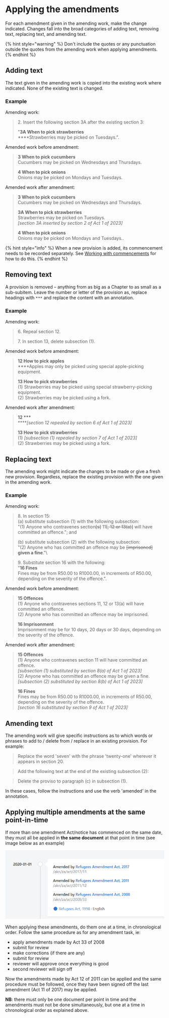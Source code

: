 # Applying the amendments

For each amendment given in the amending work, make the change indicated. Changes fall into the broad categories of adding text, removing text, replacing text, and amending text.

{% hint style="warning" %}
Don't include the quotes or any punctuation outside the quotes from the amending work when applying amendments.
{% endhint %}

## Adding text

The text given in the amending work is copied into the existing work where indicated. None of the existing text is changed.

### Example

Amending work:

> 2\. Insert the following section 3A after the existing section 3:
>
> "**3A When to pick strawberries** \
> ****Strawberries may be picked on Tuesdays.".

Amended work before amendment:

> **3 When to pick cucumbers** \
> Cucumbers may be picked on Wednesdays and Thursdays.
>
> **4 When to pick onions** \
> Onions may be picked on Mondays and Tuesdays.

Amended work after amendment:

> **3 When to pick cucumbers** \
> Cucumbers may be picked on Wednesdays and Thursdays.
>
> **3A When to pick strawberries** \
> Strawberries may be picked on Tuesdays.\
> _\[section 3A inserted by section 2 of Act 1 of 2023]_
>
> **4 When to pick onions** \
> Onions may be picked on Mondays and Tuesdays..

{% hint style="info" %}
When a new provision is added, its commencement needs to be recorded separately. See [Working with commencements](../creating-and-editing-works/working-with-commencements.md#insertion-of-new-sections-by-amendment) for how to do this.
{% endhint %}

## Removing text

A provision is removed – anything from as big as a Chapter to as small as a sub-subitem. Leave the number or letter of the provision as, replace headings with `***` and replace the content with an annotation.

### Example

Amending work:

> 6\. Repeal section 12.
>
> 7\. In section 13, delete subsection (1).

Amended work before amendment:

> **12 How to pick apples** \
> ****Apples may only be picked using special apple-picking equipment.
>
> **13 How to pick strawberries** \
> (1) Strawberries may be picked using special strawberry-picking equipment. \
> (2) Strawberries may be picked using a fork.&#x20;

Amended work after amendment:

> **12 \*\*\***\
> ****_\[section 12 repealed by section 6 of Act 1 of 2023]_
>
> **13 How to pick strawberries** \
> (1) _\[subsection (1) repealed by section 7 of Act 1 of 2023]_ \
> (2) Strawberries may be picked using a fork.&#x20;

## Replacing text

The amending work might indicate the changes to be made or give a fresh new provision. Regardless, replace the existing provision with the one given in the amending work.

### Example

Amending work:

> 8\. In section 15: \
> (a) substitute subsection (1) with the following subsection: \
> "(1) Anyone who contravenes section~~\[s]~~ 11~~\[, 12 or 13(a)]~~ will have committed an offence."; and
>
> (b) substitute subsection (2) with the following subsection: \
> "(2) Anyone who has committed an offence may be ~~\[imprisoned]~~ **given a fine**."\
>

> 9\. Substitute section 16 with the following: \
> "**16 Fines** \
> Fines may be from R50.00 to R1000.00, in increments of R50.00, depending on the severity of the offence.".

Amended work before amendment:

> **15 Offences** \
> (1) Anyone who contravenes sections 11, 12 or 13(a) will have committed an offence. \
> (2) Anyone who has committed an offence may be imprisoned.
>
> **16 Imprisonment** \
> Imprisonment may be for 10 days, 20 days or 30 days, depending on the severity of the offence.

Amended work after amendment:

> **15 Offences** \
> (1) Anyone who contravenes section 11 will have committed an offence. \
> &#x20;     _\[subsection (1) substituted by section 8(a) of Act 1 of 2023]_\
> (2) Anyone who has committed an offence may be given a fine.\
> &#x20;     _\[subsection (2) substituted by section 8(b) of Act 1 of 2023]_
>
> **16 Fines** \
> Fines may be from R50.00 to R1000.00, in increments of R50.00, depending on the severity of the offence.\
> _\[section 16 substituted by section 9 of Act 1 of 2023]_

## Amending text

The amending work will give specific instructions as to which words or phrases to add to / delete from / replace in an existing provision. For example:

> Replace the word 'seven' with the phrase 'twenty-one' wherever it appears in section 20.

> Add the following text at the end of the existing subsection (2):

> Delete the proviso to paragraph (c) in subsection (1).

In these cases, follow the instructions and use the verb 'amended' in the annotation.

## Applying multiple amendments at the same point-in-time

If more than one amendment Act/notice has commenced on the same date, they must all be applied in **the same document** at that point in time (see image below as an example)

![](<../../.gitbook/assets/image (210).png>)

When applying these amendments, do them one at a time, in chronological order. Follow the same procedure as for any amendment task, ie:

* apply amendments made by Act 33 of 2008
* submit for review
* make corrections (if there are any)
* submit for review
* reviewer will approve once everything is good
* second reviewer will sign off

Now the amendments made by Act 12 of 2011 can be applied and the same procedure must be followed, once they have been signed off the last amendment (Act 11 of 2017) may be applied.

**NB**: there must only be one document per point in time and the amendments must not be done simultaneously, but one at a time in chronological order as explained above.

